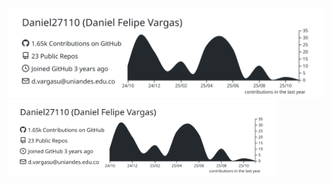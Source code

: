 ![](https://raw.githubusercontent.com/Daniel27110/github-profile-summary-card/master/profile-summary-card-output/graywhite/0-profile-details.svg)
<img src="https://raw.githubusercontent.com/Daniel27110/github-profile-summary-card/master/profile-summary-card-output/graywhite/0-profile-details.svg" width="85%%"/>
